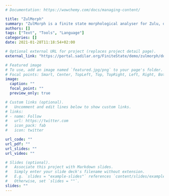 ```yaml
---
# Documentation: https://wowchemy.com/docs/managing-content/

title: "ZulMorph"
summary: "ZulMorph is a finite state morphological analyser for Zulu, developed using the Xerox finite state tools lexc and xfst. It also compiles with Foma."
authors: []
tags: ["Text", "Tools", "Language"]
categories: []
date: 2021-01-28T11:18:54+02:00

# Optional external URL for project (replaces project detail page).
external_link: "https://portal.sadilar.org/FiniteState/demo/zulmorph/doc.html"

# Featured image
# To use, add an image named `featured.jpg/png` to your page's folder.
# Focal points: Smart, Center, TopLeft, Top, TopRight, Left, Right, BottomLeft, Bottom, BottomRight.
image:
  caption: ""
  focal_point: ""
  preview_only: true

# Custom links (optional).
#   Uncomment and edit lines below to show custom links.
# links:
# - name: Follow
#   url: https://twitter.com
#   icon_pack: fab
#   icon: twitter

url_code: ""
url_pdf: ""
url_slides: ""
url_video: ""

# Slides (optional).
#   Associate this project with Markdown slides.
#   Simply enter your slide deck's filename without extension.
#   E.g. `slides = "example-slides"` references `content/slides/example-slides.md`.
#   Otherwise, set `slides = ""`.
slides: ""
---
```

